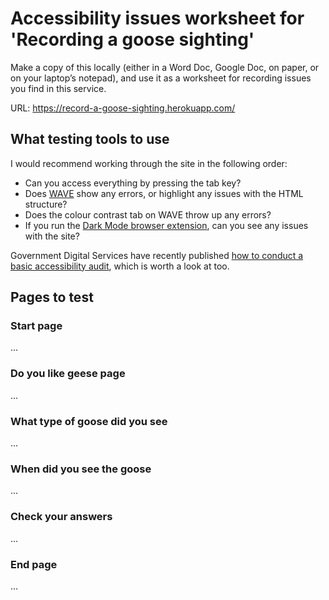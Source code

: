 # Accessibility issues worksheet for 'Recording a goose sighting'
Make a copy of this locally (either in a Word Doc, Google Doc, on paper, or on your laptop’s notepad), and use it as a worksheet for recording issues you find in this service.

URL: https://record-a-goose-sighting.herokuapp.com/ 

## What testing tools to use
I would recommend working through the site in the following order:

- Can you access everything by pressing the tab key? 
- Does [WAVE](http://wave.webaim.org/) show any errors, or highlight any issues with the HTML structure?
- Does the colour contrast tab on WAVE throw up any errors?
- If you run the [Dark Mode browser extension](https://mybrowseraddon.com/dark-mode.html), can you see any issues with the site?

Government Digital Services have recently published [how to conduct a basic accessibility audit](https://www.gov.uk/government/publications/doing-a-basic-accessibility-check-if-you-cant-do-a-detailed-one/doing-a-basic-accessibility-check-if-you-cant-do-a-detailed-one), which is worth a look at too.

## Pages to test
### Start page
...

### Do you like geese page
...

### What type of goose did you see
...

### When did you see the goose
...

### Check your answers
...

### End page
...

